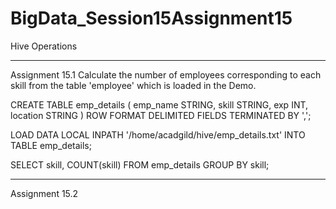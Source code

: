 # BigData_Session15Assignment15
Hive Operations


---------------------------------------------------------------------------------------------------------------------
Assignment 15.1
Calculate the number of employees corresponding to each skill from the table 'employee' which is
loaded in the Demo.

CREATE TABLE emp_details
(
emp_name STRING,
skill STRING,
exp INT,
location STRING
)
ROW FORMAT DELIMITED
FIELDS TERMINATED BY ',';

LOAD DATA 
LOCAL INPATH '/home/acadgild/hive/emp_details.txt'
INTO TABLE emp_details;

SELECT skill, COUNT(skill) FROM emp_details GROUP BY skill;

---------------------------------------------------------------------------------------------------------------------
Assignment 15.2
